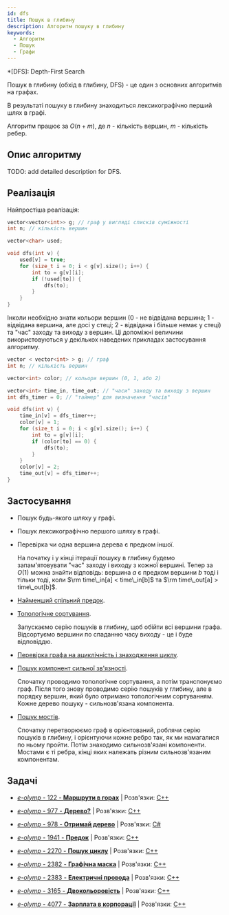 ```yaml
---
id: dfs
title: Пошук в глибину
description: Алгоритм пошуку в глибину
keywords:
  - Алгоритм
  - Пошук
  - Графи
---
```


*[DFS]: Depth-First Search

Пошук в глибину (обхід в глибину, DFS) - це один з основних алгоритмів на графах.

В результаті пошуку в глибину знаходиться лексикографічно перший шлях в графі.

Алгоритм працює за $O(n+m)$, де $n$ - кількість вершин, $m$ - кількість ребер.

## Опис алгоритму

TODO: add detailed description for DFS.

## Реалізація

Найпростіша реалізація:

<!--- dfs -->
``` cpp
vector<vector<int>> g; // граф у вигляді списків суміжності
int n; // кількість вершин

vector<char> used;

void dfs(int v) {
    used[v] = true;
    for (size_t i = 0; i < g[v].size(); i++) {
        int to = g[v][i];
        if (!used[to]) {
            dfs(to);
        }
    }
}
```

Інколи необхідно знати кольори вершин (0 - не відвідана вершина; 1 - відвідана вершина, але досі у стеці; 2 - відвідана і більше немає у стеці) та "час" заходу та виходу з вершин. Ці допоміжні величини використовуються у декількох наведених прикладах застосування алгоритму.

<!--- dfs_detailed -->
``` cpp
vector < vector<int> > g; // граф
int n; // кількість вершин

vector<int> color; // кольори вершин (0, 1, або 2)

vector<int> time_in, time_out; // "часи" заходу та виходу з вершин
int dfs_timer = 0; // "таймер" для визначення "часів"

void dfs(int v) {
    time_in[v] = dfs_timer++;
    color[v] = 1;
    for (size_t i = 0; i < g[v].size(); i++) {
        int to = g[v][i];
        if (color[to] == 0) {
            dfs(to);
        }
    }
    color[v] = 2;
    time_out[v] = dfs_timer++;
}
```

## Застосування

* Пошук будь-якого шляху у графі.

* Пошук лексикографічно першого шляху в графі.

* Перевірка чи одна вершина дерева є предком іншої.

    На початку і у кінці ітерації пошуку в глибину будемо запам'ятовувати "час" заходу і виходу з кожної вершині. Тепер за $O(1)$ можна знайти відповідь: вершина $a$ є предком вершини $b$ тоді і тільки тоді, коли $\rm time\_in[a] < time\_in[b]$ та $\rm time\_out[a] > time\_out[b]$.

* [Найменший спільний предок](../graphs/lca).

* [Топологічне сортування](../graphs/topological_sort).

    Запускаємо серію пошуків в глибину, щоб обійти всі вершини графа. Відсортуємо вершини по спаданню часу виходу - це і буде відповіддю.

* [Перевірка графа на ациклічність і знаходження циклу](../graphs/finding_cycle).

* [Пошук компонент сильної зв'язності](strong_connected_components).

    Спочатку проводимо топологічне сортування, а потім транспонуємо граф. Після того знову проводимо серію пошуків у глибину, але в порядку вершин, який було отримано топологічним сортуванням. Кожне дерево пошуку - сильнозв'язана компонента.

* [Пошук мостів](../graphs/bridge_searching).

    Спочатку перетворюємо граф в орієнтований, роблячи серію пошуків в глибину, і орієнтуючи кожне ребро так, як ми намагалися по ньому пройти. Потім знаходимо сильнозв'язані компоненти. Мостами є ті ребра, кінці яких належать різним сильнозв'язаним компонентам.

## Задачі

* [*e-olymp* - 122 - **Маршрути в горах**](https://www.e-olymp.com/uk/problems/122) | Розв'язки: [C++](https://github.com/memo735/e-olymp/blob/master/0000-0999/0122%20-%20Mountain%20routes%20-%20Горные%20маршруты%20-%20Dağlıq%20marşrutlar%20-%20Маршрути%20в%20горах.cpp)

* [*e-olymp* - 977 - **Дерево?**](https://www.e-olymp.com/uk/problems/977) | Розв'язки: [C++](https://github.com/memo735/e-olymp/blob/master/0000-0999/0977%20-%20Is%20it%20a%20Tree%3F%20-%20Дерево%3F.cpp)

* [*e-olymp* - 978 - **Отримай дерево**](https://www.e-olymp.com/uk/problems/978) | Розв'язки: [C#](https://github.com/memo735/e-olymp/blob/master/0000-0999/Problem0978_C%23)

* [*e-olymp* - 1941 - **Предок**](https://www.e-olymp.com/uk/problems/1941) | Розв'язки: [C++](https://github.com/memo735/e-olymp/blob/master/1000-1999/1941%20-%20Parent%20-%20Предок.cpp)

* [*e-olymp* - 2270 - **Пошук циклу**](https://www.e-olymp.com/uk/problems/2270) | Розв'язки: [C++](https://github.com/memo735/e-olymp/blob/master/2000-2999/2270%20-%20Find%20a%20cycle%20-%20Поиск%20цикла%20-%20Пошук%20циклу.cpp)

* [*e-olymp* - 2382 - **Графічна маска**](https://www.e-olymp.com/uk/problems/2382) | Розв'язки: [C++](https://github.com/memo735/e-olymp/blob/master/2000-2999/2382%20-%20Grafix%20Mask%20-%20Графическая%20маска%20-%20Графічна%20маска.cpp)

* [*e-olymp* - 2383 - **Електричні провода**](https://www.e-olymp.com/uk/problems/2383) | Розв'язки: [C++](https://github.com/memo735/e-olymp/blob/master/2000-2999/2383%20-%20Electrical%20Wires%20-%20Электрические%20провода%20-%20Електричні%20провода.cpp)

* [*e-olymp* - 3165 - **Двокольоровість**](https://www.e-olymp.com/uk/problems/3165) | Розв'язки: [C++](https://github.com/memo735/e-olymp/blob/master/3000-3999/3165%20-%20Bicoloring%20-%20Двухцветность%20-%20Двокольоровість.cpp)

* [*e-olymp* - 4077 - **Зарплата в корпорації**](https://www.e-olymp.com/uk/problems/4077) | Розв'язки: [C++](https://github.com/memo735/e-olymp/blob/master/4000-4999/4077%20-%20Corporation%20Salary%20-%20Зарплата%20в%20корпорации%20-%20Şirkətdəki%20əmək%20haqqı%20-%20Зарплата%20в%20корпорації.cpp)

